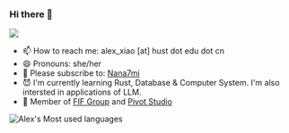 ### Hi there 👋



<a href="https://github.com/Alex4210987">
  <img src="https://github-readme-stats.vercel.app/api?username=Alex4210987&show_icons=true&theme=onedark" />
</a> 



- 📫 How to reach me: alex_xiao [at] hust dot edu dot cn
- 😄 Pronouns: she/her
- 🦈 Please subscribe to: [Nana7mi](https://space.bilibili.com/434334701)
- 😈 I'm currently learning Rust, Database & Computer System. I'm also intersted in applications of LLM.
- 🎢 Member of [FIF Group](https://github.com/FIF-Group) and [Pivot Studio](https://github.com/Pivot-Studio)

![Alex's Most used languages](https://github-readme-stats.vercel.app/api/top-langs?username=Alex4210987&show_icons=true&count_private=true&theme=gotham)
